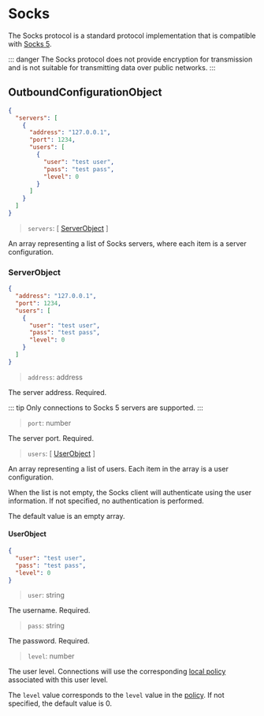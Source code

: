 # Socks

The Socks protocol is a standard protocol implementation that is compatible with
[Socks 5](http://ftp.icm.edu.pl/packages/socks/socks4/SOCKS4.protocol).

::: danger The Socks protocol does not provide encryption for transmission and
is not suitable for transmitting data over public networks. :::

## OutboundConfigurationObject

```json
{
  "servers": [
    {
      "address": "127.0.0.1",
      "port": 1234,
      "users": [
        {
          "user": "test user",
          "pass": "test pass",
          "level": 0
        }
      ]
    }
  ]
}
```

> `servers`: \[ [ServerObject](#serverobject) \]

An array representing a list of Socks servers, where each item is a server
configuration.

### ServerObject

```json
{
  "address": "127.0.0.1",
  "port": 1234,
  "users": [
    {
      "user": "test user",
      "pass": "test pass",
      "level": 0
    }
  ]
}
```

> `address`: address

The server address. Required.

::: tip Only connections to Socks 5 servers are supported. :::

> `port`: number

The server port. Required.

> `users`: \[ [UserObject](#userobject) \]

An array representing a list of users. Each item in the array is a user
configuration.

When the list is not empty, the Socks client will authenticate using the user
information. If not specified, no authentication is performed.

The default value is an empty array.

#### UserObject

```json
{
  "user": "test user",
  "pass": "test pass",
  "level": 0
}
```

> `user`: string

The username. Required.

> `pass`: string

The password. Required.

> `level`: number

The user level. Connections will use the corresponding
[local policy](../policy.md#levelpolicyobject) associated with this user level.

The `level` value corresponds to the `level` value in the
[policy](../policy.md#policyobject). If not specified, the default value is 0.
